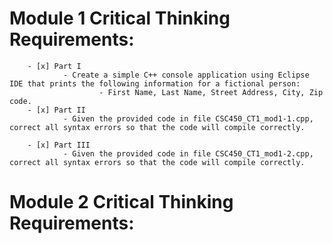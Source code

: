 # Module 1 Critical Thinking Requirements:
        - [x] Part I
                - Create a simple C++ console application using Eclipse IDE that prints the following information for a fictional person:
                        - First Name, Last Name, Street Address, City, Zip code.
        - [x] Part II
                - Given the provided code in file CSC450_CT1_mod1-1.cpp, correct all syntax errors so that the code will compile correctly.
        
        - [x] Part III
                - Given the provided code in file CSC450_CT1_mod1-2.cpp, correct all syntax errors so that the code will compile correctly.
                
# Module 2 Critical Thinking Requirements:
